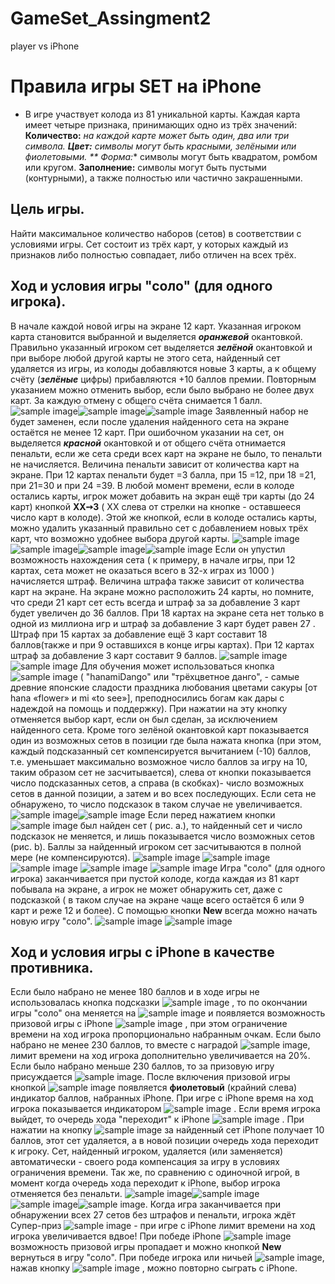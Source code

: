 # GameSet_Assingment2
player vs iPhone
# Правила игры SET на iPhone

*	В игре участвует колода из 81 уникальной карты. Каждая карта имеет четыре признака, принимающих одно из трёх значений:
**Количество:** *на каждой карте может быть один, два или три символа.
**Цвет:** символы могут быть красными, зелёными или фиолетовыми.
** Форма:** символы могут быть квадратом, ромбом или кругом.
**Заполнение:** символы могут быть пустыми (контурными), а также полностью или частично закрашенными.

## Цель игры.
Найти максимальное количество наборов (сетов) в соответствии с условиями игры. Сет состоит из трёх карт, у которых каждый из признаков либо полностью совпадает, либо отличен на всех трёх.

## Ход и условия игры "соло" (для одного игрока).
В начале каждой новой игры на экране 12 карт. Указанная игроком карта становится выбранной и выделяется ***оранжевой*** окантовкой. Правильно указанный игроком сет выделяется ***зелёной*** окантовкой и при выборе любой другой карты не этого сета, найденный сет удаляется из игры, из колоды добавляются новые 3 карты, а к общему счёту (***зелёные*** цифры) прибавляются +10 баллов премии.  Повторным указанием можно отменить выбор, если было выбрано не более двух карт. За каждую отмену с общего счёта снимается 1 балл.
![sample image](images/sset1.png)![sample image](images/sset2.png)![sample image](images/sset3.png)
Заявленный набор не будет заменен, если после удаления найденного сета на экране остаётся не менее 12 карт. При ошибочном указании на сет, он выделяется ***красной*** окантовкой и от общего счёта отнимается  пенальти, если же сета среди всех карт на экране не было, то пенальти не начисляется. Величина пенальти зависит от количества карт на экране. При 12 картах пенальти будет =3 балла, при 15 =12, при 18 =21, при 21=30 и при 24 =39.
В любой момент времени, если в колоде остались карты, игрок может добавить на экран ещё три карты (до 24 карт)  кнопкой   **ХХ➙3**  ( ХХ слева от стрелки на кнопке - оставшееся число карт в колоде).
Этой же кнопкой, если в колоде остались карты, можно удалить указанный правильно сет с добавлением новых трёх карт, что возможно удобнее выбора другой карты.
![sample image](images/set21.png)![sample image](images/set22.png)![sample image](images/set23.png)![sample image](images/set24.png)
Если он упустил возможность нахождения сета ( к примеру,  в начале игры, при 12 картах, сета может не оказаться всего в 32-х играх из 1000 ) начисляется штраф. Величина штрафа также зависит от количества карт на экране. На экране можно расположить 24 карты, но помните, что среди 21 карт сет есть всегда  и штраф за за добавление 3 карт будет увеличен до 36 баллов. При 18 картах на экране сета нет только в одной из миллиона игр и штраф за добавление 3 карт будет равен 27 . Штраф  при 15 картах за добавление ещё 3 карт составит 18 баллов(также и при 9 оставшихся в конце игры картах). При 12 картах штраф за добавление 3 карт составит 9 баллов.
![sample image](images/set31.png)![sample image](images/set32.png)
Для обучения может использоваться кнопка ![sample image](images/hanamidango.png) ( "hanamiDango"  или "трёхцветное данго", - самые древние японские сладости праздника любования цветами сакуры  [от hana «flower» и mi «to see»], преподносились богам как дары с надеждой на помощь и поддержку). При нажатии на эту кнопку отменяется выбор карт, если он был сделан, за исключением найденного сета. Кроме того зелёной окантовкой карт показывается один из возможных сетов в позиции где была нажата кнопка (при этом, каждый подсказанный сет компенсируется вычитанием (-10) баллов, т.е. уменьшает максимально возможное число баллов за игру на 10, таким образом сет не засчитывается), слева от кнопки показывается число подсказанных сетов, а справа (в скобках)- число возможных сетов в данной позиции, а затем и во всех последующих. Если сета не обнаружено, то число подсказок в таком случае не увеличивается.
![sample image](images/set41.png)![sample image](images/set42.png)
Если перед нажатием кнопки ![sample image](images/hanamidango.png) был найден сет ( рис. а.), то найденный сет и число подсказок не меняется, и лишь показывается число возможных сетов (рис. b). Баллы за найденный игроком сет засчитываются в полной мере (не компенсируются).
![sample image](images/hintno1.png) ![sample image](images/hintno2.png) ![sample image](images/hintno3.png)
![sample image](images/search0.png) ![sample image](images/search1.png)
Игра "соло" (для одного игрока) заканчивается при пустой колоде, когда каждая из 81 карт побывала на экране, а игрок не может обнаружить сет, даже с подсказкой ( в таком случае на экране чаще всего остаётся 6 или 9 карт и реже 12 и более).
С помощью кнопки **New** всегда можно начать новую игру "соло".
![sample image](images/noset1.png) ![sample image](images/noset2.png)

## Ход и условия игры c iPhone в качестве противника.
Если было набрано не менее 180 баллов и в ходе игры не использовалась кнопка подсказки ![sample image](images/hanamidango.png) , то по окончании игры "соло" она меняется на ![sample image](images/keyiphone.png) и появляется возможность призовой игры с iPhone ![sample image](images/prizegame.png) , при этом ограничение времени на ход игрока пропорционально набранным очкам. Если было набрано не менее 230 баллов, то вместе с наградой ![sample image](images/medal1.png), лимит времени на ход игрока дополнительно увеличивается на 20%. Если было набрано меньше 230 баллов, то за призовую игру присуждается ![sample image](images/cup.png).
После включения призовой игры кнопкой ![sample image](images/keyiphone.png) появляется **фиолетовый** (крайний слева) индикатор баллов, набранных iPhone. При игре с iPhone время на ход игрока показывается индикатором ![sample image](images/progressstart.png) . Если время игрока выйдет, то очередь хода "переходит" к iPhone ![sample image](images/progressend.png) . При нажатии на кнопку ![sample image](images/keyiphone.png) за найденный сет iPhone получает 10 баллов, этот сет удаляется, а в новой позиции очередь хода переходит к игроку. Сет, найденный игроком, удаляется (или заменяется) автоматически - своего рода компенсация за игру в условиях ограничения времени. Так же, по сравнению с одиночной игрой, в момент когда очередь хода переходит к iPhone, выбор игрока отменяется без пенальти.
![sample image](images/set51.png)![sample image](images/set52.png)![sample image](images/set53.png)![sample image](images/waitingiphone.png).
Когда игра заканчивается при обнаружении всех 27 сетов без штрафов и пенальти, игрока ждёт Супер-приз ![sample image](images/medal2.png)  - при игре с iPhone лимит времени на ход игрока увеличивается вдвое!
При  победе iPhone  ![sample image](images/victoryiphone.png)  возможность призовой игры пропадает и можно кнопкой **New** вернуться в игру "соло". При победе игрока или ничьей ![sample image](images/prizegame.png), нажав кнопку ![sample image](images/keyiphone.png)  , можно повторно сыграть с iPhone.
